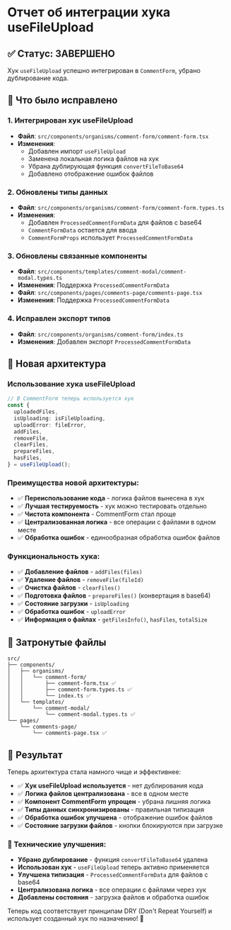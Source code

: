 # Отчет об интеграции хука useFileUpload

## ✅ Статус: ЗАВЕРШЕНО

Хук `useFileUpload` успешно интегрирован в `CommentForm`, убрано дублирование кода.

## 🎯 Что было исправлено

### 1. Интегрирован хук useFileUpload

- **Файл**: `src/components/organisms/comment-form/comment-form.tsx`
- **Изменения**:
  - Добавлен импорт `useFileUpload`
  - Заменена локальная логика файлов на хук
  - Убрана дублирующая функция `convertFileToBase64`
  - Добавлено отображение ошибок файлов

### 2. Обновлены типы данных

- **Файл**: `src/components/organisms/comment-form/comment-form.types.ts`
- **Изменения**:
  - Добавлен `ProcessedCommentFormData` для файлов с base64
  - `CommentFormData` остается для ввода
  - `CommentFormProps` использует `ProcessedCommentFormData`

### 3. Обновлены связанные компоненты

- **Файл**: `src/components/templates/comment-modal/comment-modal.types.ts`
- **Изменения**: Поддержка `ProcessedCommentFormData`
- **Файл**: `src/components/pages/comments-page/comments-page.tsx`
- **Изменения**: Поддержка `ProcessedCommentFormData`

### 4. Исправлен экспорт типов

- **Файл**: `src/components/organisms/comment-form/index.ts`
- **Изменения**: Добавлен экспорт `ProcessedCommentFormData`

## 🔧 Новая архитектура

### Использование хука useFileUpload

```typescript
// В CommentForm теперь используется хук
const {
  uploadedFiles,
  isUploading: isFileUploading,
  uploadError: fileError,
  addFiles,
  removeFile,
  clearFiles,
  prepareFiles,
  hasFiles,
} = useFileUpload();
```

### Преимущества новой архитектуры:

- ✅ **Переиспользование кода** - логика файлов вынесена в хук
- ✅ **Лучшая тестируемость** - хук можно тестировать отдельно
- ✅ **Чистота компонента** - CommentForm стал проще
- ✅ **Централизованная логика** - все операции с файлами в одном месте
- ✅ **Обработка ошибок** - единообразная обработка ошибок файлов

### Функциональность хука:

- ✅ **Добавление файлов** - `addFiles(files)`
- ✅ **Удаление файлов** - `removeFile(fileId)`
- ✅ **Очистка файлов** - `clearFiles()`
- ✅ **Подготовка файлов** - `prepareFiles()` (конвертация в base64)
- ✅ **Состояние загрузки** - `isUploading`
- ✅ **Обработка ошибок** - `uploadError`
- ✅ **Информация о файлах** - `getFilesInfo()`, `hasFiles`, `totalSize`

## 📁 Затронутые файлы

```
src/
├── components/
│   ├── organisms/
│   │   └── comment-form/
│   │       ├── comment-form.tsx ✅
│   │       ├── comment-form.types.ts ✅
│   │       └── index.ts ✅
│   └── templates/
│       └── comment-modal/
│           └── comment-modal.types.ts ✅
└── pages/
    └── comments-page/
        └── comments-page.tsx ✅
```

## 🎉 Результат

Теперь архитектура стала намного чище и эффективнее:

- ✅ **Хук useFileUpload используется** - нет дублирования кода
- ✅ **Логика файлов централизована** - все в одном месте
- ✅ **Компонент CommentForm упрощен** - убрана лишняя логика
- ✅ **Типы данных синхронизированы** - правильная типизация
- ✅ **Обработка ошибок улучшена** - отображение ошибок файлов
- ✅ **Состояние загрузки файлов** - кнопки блокируются при загрузке

### 🔧 Технические улучшения:

- **Убрано дублирование** - функция `convertFileToBase64` удалена
- **Использован хук** - `useFileUpload` теперь активно применяется
- **Улучшена типизация** - `ProcessedCommentFormData` для файлов с base64
- **Централизована логика** - все операции с файлами через хук
- **Добавлены состояния** - загрузка файлов и обработка ошибок

Теперь код соответствует принципам DRY (Don't Repeat Yourself) и использует созданный хук по назначению! 🚀
